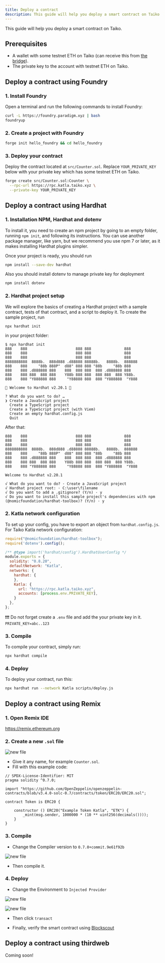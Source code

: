 ```yaml
---
title: Deploy a contract
description: This guide will help you deploy a smart contract on Taiko.
---
```


This guide will help you deploy a smart contract on Taiko.

## Prerequisites

- A wallet with some testnet ETH on Taiko (can receive this from [the bridge](/guides/bridge-tokens)).
- The private key to the account with testnet ETH on Taiko.

## Deploy a contract using Foundry

### 1. Install Foundry

Open a terminal and run the following commands to install Foundry:

```bash
curl -L https://foundry.paradigm.xyz | bash
foundryup
```

### 2. Create a project with Foundry

```bash
forge init hello_foundry && cd hello_foundry
```

### 3. Deploy your contract

Deploy the contract located at `src/Counter.sol`. Replace `YOUR_PRIVATE_KEY` below with your private key which has some testnet ETH on Taiko.

```bash
forge create src/Counter.sol:Counter \
  --rpc-url https://rpc.katla.taiko.xyz \
  --private-key YOUR_PRIVATE_KEY
```

## Deploy a contract using Hardhat

### 1. Installation NPM, Hardhat and dotenv
To install it, you need to create an npm project by going to an empty folder, running ``npm init``, and following its instructions. You can use another package manager, like yarn, but we recommend you use npm 7 or later, as it makes installing Hardhat plugins simpler.

Once your project is ready, you should run
```bash
npm install --save-dev hardhat
```

Also you should install dotenv to manage private key for deployment
```bash
npm install dotenv
```

### 2. Hardhat project setup
We will explore the basics of creating a Hardhat project with a sample contract, tests of that contract, and a script to deploy it.
To create the sample project, run 
```bash
npx hardhat init
```
in your project folder:
````
$ npx hardhat init
888    888                      888 888               888
888    888                      888 888               888
888    888                      888 888               888
8888888888  8888b.  888d888 .d88888 88888b.   8888b.  888888
888    888     "88b 888P"  d88" 888 888 "88b     "88b 888
888    888 .d888888 888    888  888 888  888 .d888888 888
888    888 888  888 888    Y88b 888 888  888 888  888 Y88b.
888    888 "Y888888 888     "Y88888 888  888 "Y888888  "Y888

👷 Welcome to Hardhat v2.20.1 👷‍

? What do you want to do? …
❯ Create a JavaScript project
  Create a TypeScript project
  Create a TypeScript project (with Viem)
  Create an empty hardhat.config.js
  Quit
````

After that:
````
888    888                      888 888               888
888    888                      888 888               888
888    888                      888 888               888
8888888888  8888b.  888d888 .d88888 88888b.   8888b.  888888
888    888     "88b 888P"  d88" 888 888 "88b     "88b 888
888    888 .d888888 888    888  888 888  888 .d888888 888
888    888 888  888 888    Y88b 888 888  888 888  888 Y88b.
888    888 "Y888888 888     "Y88888 888  888 "Y888888  "Y888

Welcome to Hardhat v2.20.1

√ What do you want to do? · Create a JavaScript project
√ Hardhat project root: · C:\user\filename
√ Do you want to add a .gitignore? (Y/n) · y
√ Do you want to install this sample project's dependencies with npm (@nomicfoundation/hardhat-toolbox)? (Y/n) · y
````
### 2. Katla network configuration
To set up your config, you have to export an object from ``hardhat.config.js``.
For Taiko Katla network configuration:
```javascript
require("@nomicfoundation/hardhat-toolbox");
require('dotenv').config();

/** @type import('hardhat/config').HardhatUserConfig */
module.exports = {
  solidity: "0.8.20",
  defaultNetwork: "Katla",
  networks: {
    hardhat: {
    },
    Katla: {
      url: "https://rpc.katla.taiko.xyz",
      accounts: [process.env.PRIVATE_KEY],
    }
  },
};

```
❗️❗️❗️ Do not forget create a ``.env`` file and add the your private key in it. ``PRIVATE_KEY=abc..123``

### 3. Compile
To compile your contract, simply run:
```bash
npx hardhat compile
```

### 4. Deploy
To deploy your contract, run this:
```bash
npx hardhat run --network Katla scripts/deploy.js
```

## Deploy a contract using Remix

### 1. Open Remix IDE

https://remix.ethereum.org

### 2. Create a new `.sol` file

![new file](~/assets/content/docs/guides/newfile.png)

- Give it any name, for example `Counter.sol`.
- Fill with this example code:

```solidity
// SPDX-License-Identifier: MIT
pragma solidity ^0.7.0;

import "https://github.com/OpenZeppelin/openzeppelin-contracts/blob/v3.4.0-solc-0.7/contracts/token/ERC20/ERC20.sol";

contract Token is ERC20 {

    constructor () ERC20("Example Token Katla", "ETK") {
        _mint(msg.sender, 1000000 * (10 ** uint256(decimals())));
    }
}
```

### 3. Compile

- Change the Compiler version to `0.7.0+commit.9e61f92b`

![new file](~/assets/content/docs/guides/compiler.png)

- Then compile it.

### 4. Deploy

- Change the Environment to `Injected Provider`

![new file](~/assets/content/docs/guides/provider.png)

![new file](~/assets/content/docs/guides/transact.png)

- Then click `transact`

- Finally, verify the smart contract using [Blockscout](/guides/verify-a-contract/#verify-a-contract-with-hardhat-or-other-alternatives)

## Deploy a contract using thirdweb

Coming soon!
